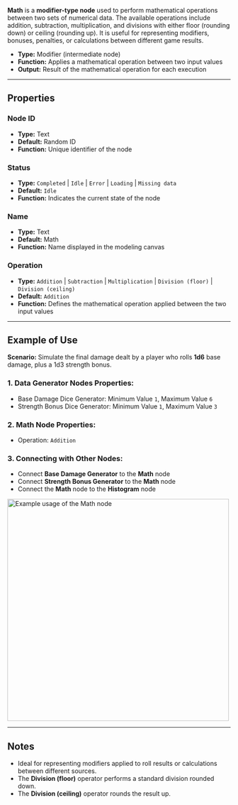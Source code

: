 **Math** is a **modifier-type node** used to perform mathematical operations between two sets of numerical data. The available operations include addition, subtraction, multiplication, and divisions with either floor (rounding down) or ceiling (rounding up). It is useful for representing modifiers, bonuses, penalties, or calculations between different game results.

- **Type:** Modifier (intermediate node)
- **Function:** Applies a mathematical operation between two input values
- **Output:** Result of the mathematical operation for each execution

---

## **Properties**

### **Node ID**

- **Type:** Text
- **Default:** Random ID
- **Function:** Unique identifier of the node

### **Status**

- **Type:** `Completed` | `Idle` | `Error` | `Loading` | `Missing data`
- **Default:** `Idle`
- **Function:** Indicates the current state of the node

### **Name**

- **Type:** Text
- **Default:** Math
- **Function:** Name displayed in the modeling canvas

### **Operation**

- **Type:** `Addition` | `Subtraction` | `Multiplication` | `Division (floor)` | `Division (ceiling)`
- **Default:** `Addition`
- **Function:** Defines the mathematical operation applied between the two input values

---

## **Example of Use**

**Scenario:** Simulate the final damage dealt by a player who rolls **1d6** base damage, plus a 1d3 strength bonus.

### **1. Data Generator Nodes Properties:**

- Base Damage Dice Generator: Minimum Value `1`, Maximum Value `6`
- Strength Bonus Dice Generator: Minimum Value `1`, Maximum Value `3`

### **2. Math Node Properties:**

- Operation: `Addition`

### **3. Connecting with Other Nodes:**

- Connect **Base Damage Generator** to the **Math** node
- Connect **Strength Bonus Generator** to the **Math** node
- Connect the **Math** node to the **Histogram** node

<img src="/node-crafter/doc-images/math.png" width="500px" alt="Example usage of the Math node"/>

---

## **Notes**

- Ideal for representing modifiers applied to roll results or calculations between different sources.
- The **Division (floor)** operator performs a standard division rounded down.
- The **Division (ceiling)** operator rounds the result up.
